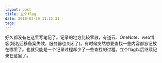 ```yaml
---
layout: post
title: 立个flag
date: 2018-03-29 11:25:31
tags:
---
```


好久都没有在这里写笔记了。记录的地方比较零散，有道云、OneNote、web博客(域名迁移备案失效，服务器也关闭了)。有时候突然想要查找一些内容都忘记放在哪里了。也就只能是一个记录过程却少了一些查找的过程。立个flag以后继续记录在这里了。